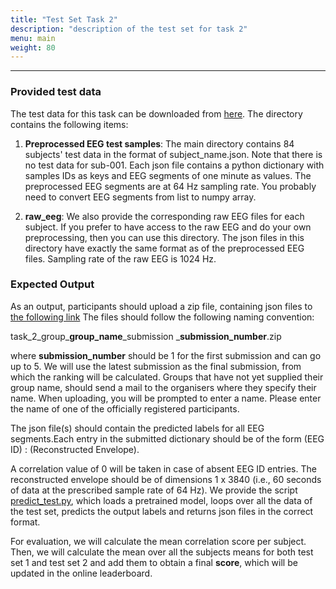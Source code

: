 ```yaml
---
title: "Test Set Task 2"
description: "description of the test set for task 2"
menu: main
weight: 80
---
```


---

### Provided test data

The test data for this task can be downloaded from [here](/http).
The directory contains the following items:

1) **Preprocessed EEG test samples**:  The main directory contains 84 subjects' test data in the format 
of subject_name.json. Note that there is no test data for sub-001. Each json file contains a python dictionary with samples
IDs as keys and EEG segments of one minute as values. The preprocessed EEG segments are at 64 Hz sampling rate. You probably need
to convert EEG segments from list to numpy array.

2) **raw_eeg**: 
 We also provide the corresponding raw EEG files for each subject. If you prefer to have access
to the raw EEG and do your own preprocessing, then you can use this directory. The json files in this directory have exactly
the same format as of the preprocessed EEG files. Sampling rate of the raw EEG is 1024 Hz.

 
 
 
 
 
 
### Expected Output 

 As an output, participants should upload a zip file, containing json files to [the following link](https://kuleuven-my.sharepoint.com/:f:/g/personal/lies_bollens_kuleuven_be/EhUxPLaiLjBInBAHEY3NNmYBVZMF8W-FtHojulxtY0k7RQ)
 The files should follow the following naming convention: 
 
 task_2_group_**group_name**_submission _**submission_number**.zip 
 
 where **submission_number** should be 1 for 
 the first submission and can go up to 5. We will use the latest submission as the final submission, from which the ranking will be calculated. Groups that have not yet supplied their group name, should send a mail to the
 organisers where they specify their name. When uploading, you will be prompted to enter a name. Please enter the name of one of the officially registered participants. 
 
 
The json file(s) should contain the predicted labels for all EEG segments.Each entry in the submitted dictionary should be of the form (EEG ID) : (Reconstructed Envelope).
 
A correlation value of 0 will be taken in case of absent EEG ID entries. The reconstructed envelope should be of dimensions 1 x 3840 (i.e., 60 seconds of data at the prescribed sample rate
of 64 Hz).
We provide the script [predict_test.py](), which loads a pretrained model, loops over all the data of the test set, predicts the output labels and returns json files
in the correct format. 

For evaluation, we will calculate the mean correlation score per subject. Then, we will calculate the mean over all the subjects means for both 
test set 1 and test set 2 and add them to obtain a final **score**, which will be updated in the online leaderboard. 

